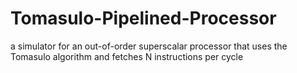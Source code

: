 # Tomasulo-Pipelined-Processor
a simulator for an out-of-order superscalar processor that uses the Tomasulo algorithm and fetches N instructions per cycle
